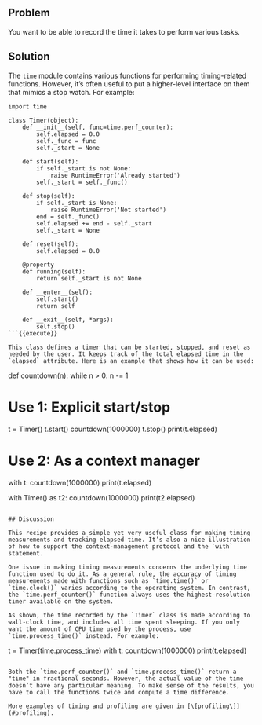 ## Problem

You want to be able to record the time it takes to perform various tasks.

## Solution

The `time` module contains various functions for performing timing-related functions. However, it’s often useful to put a higher-level interface on them that mimics a stop watch. For example:

```
import time

class Timer(object):
    def __init__(self, func=time.perf_counter):
        self.elapsed = 0.0
        self._func = func
        self._start = None

    def start(self):
        if self._start is not None:
            raise RuntimeError('Already started')
        self._start = self._func()

    def stop(self):
        if self._start is None:
            raise RuntimeError('Not started')
        end = self._func()
        self.elapsed += end - self._start
        self._start = None

    def reset(self):
        self.elapsed = 0.0

    @property
    def running(self):
        return self._start is not None

    def __enter__(self):
        self.start()
        return self

    def __exit__(self, *args):
        self.stop()
```{{execute}}

This class defines a timer that can be started, stopped, and reset as needed by the user. It keeps track of the total elapsed time in the `elapsed` attribute. Here is an example that shows how it can be used:

```
def countdown(n):
    while n > 0:
        n -= 1

# Use 1: Explicit start/stop
t = Timer()
t.start()
countdown(1000000)
t.stop()
print(t.elapsed)

# Use 2: As a context manager
with t:
    countdown(1000000)
print(t.elapsed)

with Timer() as t2:
    countdown(1000000)
print(t2.elapsed)
```{{execute}}

## Discussion

This recipe provides a simple yet very useful class for making timing measurements and tracking elapsed time. It’s also a nice illustration of how to support the context-management protocol and the `with` statement.

One issue in making timing measurements concerns the underlying time function used to do it. As a general rule, the accuracy of timing measurements made with functions such as `time.time()` or `time.clock()` varies according to the operating system. In contrast, the `time.perf_counter()` function always uses the highest-resolution timer available on the system.

As shown, the time recorded by the `Timer` class is made according to wall-clock time, and includes all time spent sleeping. If you only want the amount of CPU time used by the process, use `time.process_time()` instead. For example:

```
t = Timer(time.process_time)
with t:
    countdown(1000000)
print(t.elapsed)
```{{execute}}

Both the `time.perf_counter()` and `time.process_time()` return a "time" in fractional seconds. However, the actual value of the time doesn’t have any particular meaning. To make sense of the results, you have to call the functions twice and compute a time difference.

More examples of timing and profiling are given in [\[profiling\]](#profiling).